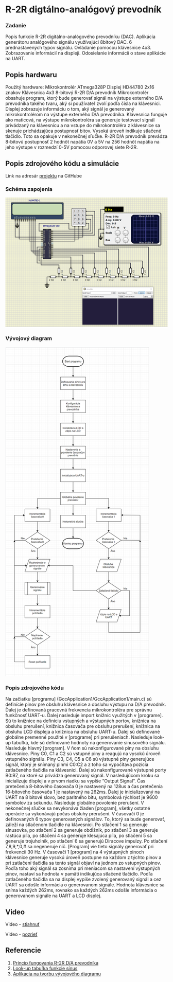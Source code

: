 # R-2R digtálno-analógový prevodník


### Zadanie

Popis funkcie R-2R digitálno-analógového prevodníku (DAC). Aplikácia generátoru analógového signálu využívajúci 8bitový DAC. 6 prednastavených typov signálu. Ovládanie pomocou klávesnice 4x3. Zobrazovanie informácií na displeji. Odosielanie informácií o stave aplikácie na UART. 


## Popis hardwaru

Použitý hardware:
Mikrokontrolér ATmega328P
Displej HD44780 2x16 znakov
Klávesnica 4x3
8-bitový R-2R D/A prevodník 
Mikrokontrolér obsahuje program, ktorý bude generovať signál na výstupe externého D/A prevodníka takého tvaru, aký si používateľ zvolí podľa čísla na klávesnici. 
Displej zobrazuje informáciu o tom, aký signál je generovaný mikrokontrolérom na výstupe externého D/A prevodníka.
Klávesnica funguje ako maticová, na výstupe mikrokontroléra sa generuje testovací signál privádzaný na klávesnicu a na vstupe do mikrokontroléra z klávesnice sa skenuje prichádzajúca postupnosť bitov. Vysoká úroveň indikuje stlačené tlačidlo. Toto sa opakuje v nekonečnej sľučke.
R-2R D/A prevodník prevádza 8-bitovú postupnosť 2 hodnôt napätia 0V a 5V na 256 hodnôt napätia na jeho výstupe v rozmedzí 0-5V pomocou odporovej siete R-2R.


## Popis zdrojového kódu a simulácie

Link na adresár [projektu](https://github.com/NechTaSilaSprevadza/Digital-electronics-2/tree/master/Labs/project) na GitHube 

### Schéma zapojenia
![Schéma zapojenia](Images/SchemaZapojenia.png)

### Vývojový diagram
![Vývojový diagram](Images/VyvojovyDiagram.png)

### Popis zdrojového kódu

Na začiatku [programu] (GccApplication1/GccApplication1/main.c) sú definície pinov pre obsluhu klávesnice a obsluhu výstupu na D/A prevodník. Ďalej je definovaná pracovná frekvencia mikrokontroléra pre správnu funkčnosť UART-u. Ďalej nasleduje import knižníc využitých v [programe]. Sú to knižnice na definíciu vstupných a výstupných portov, knižnica na obsluhu prerušení, knižnica časovača pre obsluhu prerušení, knižnica na obsluhu LCD displeja a knižnica na obsluhu UART-u. Ďalej sú definované globálne premenné použité v [programe] pri prerušeniach. Nasleduje look-up tabuľka, kde sú definované hodnoty na generovanie sínusového signálu. Nasleduje hlavný [program]. V ňom sú nakonfigurované piny na obsluhu klávesnice. Piny C0, C1 a C2 sú vstupné piny a reagujú na vysokú úroveň vstupného signálu. Piny C3, C4, C5 a C6 sú výstupné piny generujúce signál, ktorý je snímaný pinmi C0:C2 a z toho sa vypočítava pozícia zatlačeného tlačidla na klávesnici. Ďalej sú nakonfigurované výstupné porty B0:B7, na ktoré sa privádza generovaný signál. V nasledujúcom kroku sa inicializuje displej a v prvom riadku sa vypíše “Output Signal“. Čas pretečenia 8-bitového časovača 0 je nastavený na 128us a čas pretečenia 16-bitového časovača 1 je nastavený na 262ms. Ďalej je inicializovaný na UART na 8 bitové slovo, bez paritného bitu, symbolová rýchlosť je 9600 symbolov za sekundu. Nasleduje globálne povolenie prerušení. V nekonečnej sľučke sa nevykonáva žiaden [program], všetky ostatné operácie sa vykonávajú počas obsluhy prerušení. V časovači 0 je definovaných 6 typov generovaných signálov. To, ktorý sa bude generovať, záleží na stlačenom tlačidle na klávesnici. Po stlačení 1 sa generuje sínusovka, po stlačení 2 sa generuje obdĺžnik, po stlačení 3 sa generuje rastúca píla, po stlačení 4 sa generuje klesajúca píla, po stlačení 5 sa generuje trojuholník, po stlačení 6 sa generujú Diracove impulzy. Po stlačení 7,8,9,*,0,# sa negeneruje nič. [Program] vie tieto signály generovať pri frekvencii 30 Hz. V časovači 1 [program] na 4 výstupných pinoch klávesnice generuje vysokú úroveň postupne na každom z týchto pinov a pri zatlačení tlačidla sa tento signál objaví na jednom zo vstupných pinov. Podľa toho aký signál sa zosníma pri meniacom sa nastavení výstupných pinov, nastaví sa hodnota v pamäti indikujúca stlačené tlačidlo. Podľa zatlačeného tlačidla sa na displej vypíše zvolený generovaný signál a cez UART sa odošle informácia o generovanom signále. Hodnota klávesnice sa sníma každých 262ms, rovnako sa každých 262ms odošle informácia o generovanom signále na UART a LCD displej.


## Video

Video - [stiahnuť](Video/Video.mp4)

Video - [pozrieť](https://drive.google.com/file/d/1nHFWSgAs_humQwwQS_2yR3hbuxNF-2Kv/view?usp=sharing)


## Referencie

1. [Príncíp fungovania R-2R D/A prevodníka](https://www.electronics-tutorials.ws/combination/r-2r-dac.html)
2. [Look-up tabuľka funkcie sínus](https://gist.github.com/funkfinger/965900)
3. [Aplikácia na tvorbu vývojového diagramu](https://app.diagrams.net/)
